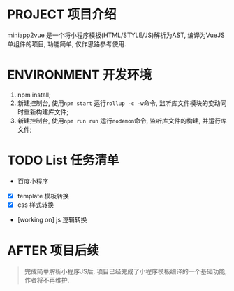 # PROJECT 项目介绍

miniapp2vue 是一个将小程序模板(HTML/STYLE/JS)解析为AST, 编译为VueJS单组件的项目, 功能简单, 仅作思路参考使用.

# ENVIRONMENT 开发环境

1. npm install;
2. 新建控制台, 使用`npm start` 运行`rollup -c -w`命令, 监听库文件模块的变动同时重新构建库文件;
3. 新建控制台, 使用`npm run run` 运行`nodemon`命令, 监听库文件的构建, 并运行库文件;

# TODO List 任务清单

* 百度小程序

- [x] template 模板转换
- [x] css 样式转换
- [working on] js 逻辑转换

# AFTER 项目后续

> 完成简单解析小程序JS后, 项目已经完成了小程序模板编译的一个基础功能, 作者将不再维护.
